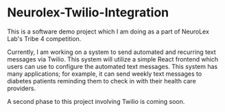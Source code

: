 # Neurolex-Twilio-Integration
This is a software demo project which I am doing as a part of NeuroLex Lab's Tribe 4 competition.

Currently, I am working on a system to send automated and recurring text messages via Twilio. This system will utilize a simple React frontend which users can use to configure the automated text messages. This system has many applications; for example, it can send weekly text messages to diabetes patients reminding them to check in with their health care providers.

A second phase to this project involving Twilio is coming soon.
